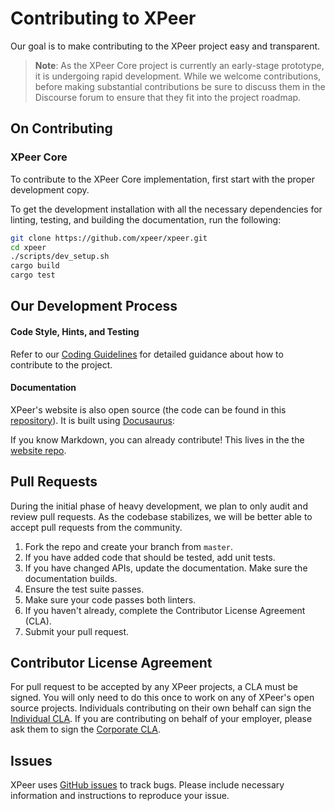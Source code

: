 # Contributing to XPeer

Our goal is to make contributing to the XPeer project easy and transparent.

> **Note**: As the XPeer Core project is currently an early-stage prototype, it is undergoing rapid development. While we welcome contributions, before making substantial contributions be sure to discuss them in the Discourse forum to ensure that they fit into the project roadmap.

## On Contributing


### XPeer Core

To contribute to the XPeer Core implementation, first start with the proper development copy.

To get the development installation with all the necessary dependencies for linting, testing, and building the documentation, run the following:
```bash
git clone https://github.com/xpeer/xpeer.git
cd xpeer
./scripts/dev_setup.sh
cargo build
cargo test
```

## Our Development Process

#### Code Style, Hints, and Testing

Refer to our [Coding Guidelines](https://developers.xpeer.org/docs/community/coding-guidelines) for detailed guidance about how to contribute to the project.

#### Documentation

XPeer's website is also open source (the
code can be found in this [repository](https://github.com/xpeer/website/)).
It is built using [Docusaurus](https://docusaurus.io/):

If you know Markdown, you can already contribute! This lives in the the [website repo](https://github.com/xpeer/website).

## Pull Requests
During the initial phase of heavy development, we plan to only audit and review pull requests. As the codebase stabilizes, we will be better able to accept pull requests from the community.

1. Fork the repo and create your branch from `master`.
2. If you have added code that should be tested, add unit tests.
3. If you have changed APIs, update the documentation. Make sure the
   documentation builds.
4. Ensure the test suite passes.
5. Make sure your code passes both linters.
6. If you haven't already, complete the Contributor License Agreement (CLA).
7. Submit your pull request.

## Contributor License Agreement

For pull request to be accepted by any XPeer projects, a CLA must be signed. You will only need to do this once to work on any of XPeer's open source projects. Individuals contributing on their own behalf can sign the [Individual CLA](https://github.com/xpeer/xpeer/blob/master/contributing/individual-cla.pdf). If you are contributing on behalf of your employer, please ask them to sign the [Corporate CLA](https://github.com/xpeer/xpeer/blob/master/contributing/corporate-cla.pdf).

## Issues

XPeer uses [GitHub issues](https://github.com/xpeer/xpeer/issues) to track bugs. Please include necessary information and instructions to reproduce your issue.
